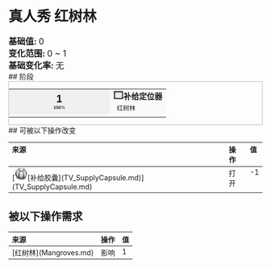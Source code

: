 # 真人秀 红树林  
  
<div style="font-size:1.2em"><b>基础值: </b> 0 </div>  
<div style="font-size:1.2em"><b>变化范围: </b> 0 ~ 1 </div>  
<div style="font-size:1.2em"><b>基础变化率: </b> 无 </div>  
## 阶段  
<div  style="border:1px solid #BBB"><table><tr style="height:2em;"><td style="background-color:#F0F0F0;text-align:center;width:180px;font-size:1.4em;font-weight:bold;vertical-align:middle;"><div>1<div><div style="font-size:0.4em">100%</div></td><td colspan=2 style="font-size:1.1em;vertical-align:middle;background-color:#F9F9F9;"><div><b><div style="width:20px;display:inline-block;text-align:center"><img decoding="async" src="../wiki/Sprite/Perk_TV.png" href="a.md" style="max-width:20px;max-height:20px;"></div>补给定位器</b></div><div style="font-size:0.8em;padding-top:4px;">&nbsp;&nbsp;红树林</div></td></tr><tr><td colspan=2></td></tr></table></div>  
## 可被以下操作改变  
<style>
        .table6489 th,td{
            text-align:left;
            vertical-align:top;
        }
        </style><table class="table table-bordered table6489" data-toggle="table"  ><thead style=""><tr ><th  style=""  >来源</th><th  style=""  >操作</th><th  style=""  data-sortable="true"  >值</th></tr></thead><tr ><td  style=""  >[<div style="width:25px;display:inline-block;text-align:center"><img decoding="async" src="../wiki/Sprite/TVCrate.png" href="a.md" style="max-width:25px;max-height:25px;"></div>[补给胶囊](TV_SupplyCapsule.md)](TV_SupplyCapsule.md)</td><td  style=""  >打开</td><td  style=""  >-1</td></tr></tbody></table>  
  
## 被以下操作需求  
<style>
        .table0383 th,td{
            text-align:left;
            vertical-align:top;
        }
        </style><table class="table table-bordered table0383" data-toggle="table"  ><thead style=""><tr ><th  style=""  >来源</th><th  style=""  >操作</th><th  style=""  data-sortable="true"  >值</th></tr></thead><tr ><td  style=""  >[红树林](Mangroves.md)</td><td  style=""  >影响</td><td  style=""  >1</td></tr></tbody></table>  
  


<script>document.title="真人秀 红树林 - 卡牌生存百科 Card Survival Wiki";</script>